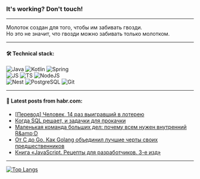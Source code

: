 ### It's working? Don't touch!

---
Молоток создан для того, чтобы им забивать гвозди. <br>
Но это не значит, что гвозди можно забивать только молотком.

---

#### 🛠️ Technical stack:

![Java](https://img.shields.io/badge/Java-informational?logo=Oracle&style=flat&logoColor=white&color=FF4500)
![Kotlin](https://img.shields.io/badge/Kotlin-informational?logo=Kotlin&style=flat&logoColor=white&color=774D97)
![Spring](https://img.shields.io/badge/SpringBoot-informational?logo=SpringBoot&style=flat&logoColor=white&color=6DB33F) <br>
![JS](https://img.shields.io/badge/JS-informational?logo=javaScript&style=flat&logoColor=black&color=F7Df1E)
![TS](https://img.shields.io/badge/TypeScript-informational?logo=typeScript&style=flat&logoColor=black&color=0667A8)
![NodeJS](https://img.shields.io/badge/NodeJS-informational?logo=node.js&style=flat&logoColor=white&color=70A760) <br>
![Nest](https://img.shields.io/badge/NestJS-informational?logo=NestJS&style=flat&logoColor=white&color=E0234E)
![PostgreSQL](https://img.shields.io/badge/PostgreSQL-informational?logo=PostgreSQL&style=flat&logoColor=white&color=DAA520)
![Git](https://img.shields.io/badge/Git-informational?logo=git&style=flat&logoColor=white&color=778899)

___

#### 💬 Latest posts from habr.com:

<!-- BLOG-POST-LIST:START -->
- [[Перевод] Человек, 14 раз выигравший в лотерею](https://habr.com/ru/articles/751780/?utm_source=habrahabr&utm_medium=rss&utm_campaign=751780)
- [Когда SQL решает, и задачки для прокачки](https://habr.com/ru/articles/751778/?utm_source=habrahabr&utm_medium=rss&utm_campaign=751778)
- [Маленькая команда больших дел: почему всем нужен внутренний R&amp;amp;D](https://habr.com/ru/companies/redmadrobot/articles/751774/?utm_source=habrahabr&utm_medium=rss&utm_campaign=751774)
- [От C до Go. Как Golang объединил лучшие черты своих предшественников](https://habr.com/ru/companies/serverspace/articles/751766/?utm_source=habrahabr&utm_medium=rss&utm_campaign=751766)
- [Книга «JavaScript. Рецепты для разработчиков. 3-е изд»](https://habr.com/ru/companies/piter/articles/751748/?utm_source=habrahabr&utm_medium=rss&utm_campaign=751748)
<!-- BLOG-POST-LIST:END -->

---
[![Top Langs](https://github-readme-stats-git-master-advtsetting-gmailcom.vercel.app/api/top-langs/?username=zloylis&langs_count=10&hide_title=false&title_color=e6edf3&size_weight=0.5&count_weight=0.5&layout=compact&hide_border=true&theme=dracula)](https://github.com/zloylis)

<!-- ![GitHub stats](https://github-readme-stats-git-master-advtsetting-gmailcom.vercel.app/api?username=zloylis&show_icons=true&hide_border=true&theme=dracula&hide_title=true&include_all_commits=true&count_private=true&hide=contribs&hide_rank=true) -->
